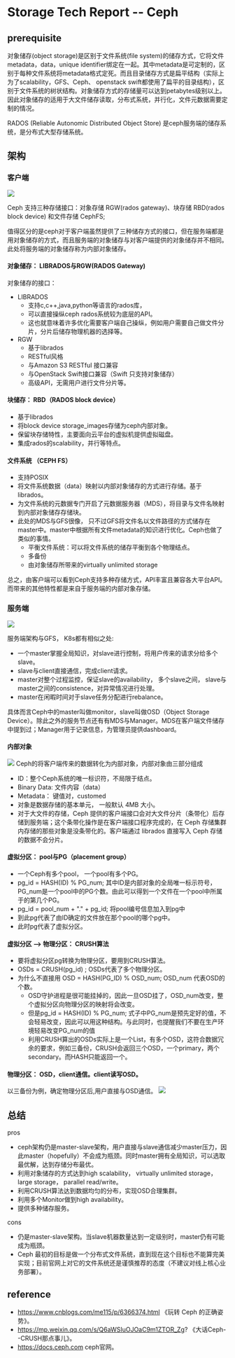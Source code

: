 # Storage Tech Report -- Ceph

## prerequisite
对象储存(object storage)是区别于文件系统(file system)的储存方式，它将文件metadata，data，unique identifier绑定在一起。其中metadata是可定制的，区别于每种文件系统将metadata格式定死。而且目录储存方式是扁平结构（实际上为了scalability，GFS、Ceph、 openstack swift都使用了扁平的目录结构），区别于文件系统的树状结构。对象储存方式的存储量可以达到petabytes级别以上。因此对象储存的适用于大文件储存读取，分布式系统，并行化，文件元数据需要定制的情况。

RADOS (Reliable Autonomic Distributed Object Store) 是ceph服务端的储存系统，是分布式大型存储系统。
## 架构

### 客户端
![](storage_images/arch_client.png)

Ceph 支持三种存储接口：对象存储 RGW(rados gateway)、块存储 RBD(rados block device) 和文件存储 CephFS;

值得区分的是ceph对于客户端虽然提供了三种储存方式的接口，但在服务端都是用对象储存的方式，而且服务端的对象储存与对客户端提供的对象储存并不相同。此处将服务端的对象储存称为内部对象储存。

#### 对象储存： LIBRADOS与RGW(RADOS Gateway)
对象储存的接口：
* LIBRADOS
    - 支持c,c++,java,python等语言的rados库，
    - 可以直接操纵ceph rados系统较为底层的API。
    - 这也就意味着许多优化需要客户端自己操纵，例如用户需要自己做文件分片，分片后储存物理机器的选择等。
* RGW
    - 基于librados
    - RESTful风格
    - 与Amazon S3 RESTful 接口兼容
    - 与OpenStack Swift接口兼容（Swift 只支持对象储存）
    - 高级API，无需用户进行文件分片等。

#### 块储存： RBD（RADOS block device）
- 基于librados
- 将block device storage_images存储为ceph内部对象。
- 保留块存储特性，主要面向云平台的虚拟机提供虚拟磁盘。
- 集成rados的scalability，并行等特点。

#### 文件系统 （CEPH FS）
* 支持POSIX
* 将文件系统数据（data）映射以内部对象储存的方式进行存储。基于librados。
* 为文件系统的元数据专门开启了元数据服务器（MDS），将目录与文件名映射到内部对象储存存储块。
* 此处的MDS与GFS很像，
只不过GFS将文件名以文件路径的方式储存在master中。master中根据所有文件metadata的知识进行优化。Ceph也做了类似的事情。
    - 平衡文件系统：可以将文件系统的储存平衡到各个物理结点。
    - 多备份
    - 由对象储存所带来的virtually unlimited storage


总之，由客户端可以看到Ceph支持多种存储方式，API丰富且兼容各大平台API。而带来的其他特性都是来自于服务端的内部对象存储。

### 服务端

![](storage_images/arch_server.png)

服务端架构与GFS， K8s都有相似之处:
* 一个master掌握全局知识，对slave进行控制，将用户传来的请求分给多个slave。
* slave与client直接通信，完成client请求。
* master对整个过程监控，保证slave的availability， 多个slave之间， slave与master之间的consistence，对异常情况进行处理。
* master在闲暇时间对于slave任务分配进行rebalance。

具体而言Ceph中的master叫做monitor，slave叫做OSD（Object Storage Device）。除此之外的服务节点还有有MDS与Manager。MDS在客户端文件储存中提到过；Manager用于记录信息，为管理员提供dashboard。

#### 内部对象
![](storage_images/object.png)
Ceph的将客户端传来的数据转化为内部对象，内部对象由三部分组成
- ID：整个Ceph系统的唯一标识符，不局限于结点。
- Binary Data: 文件内容（data）
- Metadata： 键值对，customed
- 对象是数据存储的基本单元， 一般默认 4MB 大小。
- 对于大文件的存储，Ceph 提供的客户端接口会对大文件分片（条带化）后存储到服务端；这个条带化操作是在客户端接口程序完成的，在 Ceph 存储集群内存储的那些对象是没条带化的。客户端通过 librados 直接写入 Ceph 存储的数据不会分片。


#### 虚拟分区： pool与PG（placement group）
- 一个Ceph有多个pool， 一个pool有多个PG。
- pg_id = HASH(ID) % PG_num; 其中ID是内部对象的全局唯一标示符号， PG_num是一个pool中的PG个数。由此可以得到一个文件在一个pool中所属于的第几个PG。
- pg_id = pool_num + "." + pg_id; 将pool编号信息加入到pg中
- 到此pg代表了由ID确定的文件放在那个pool的哪个pg中。
- 此时pg代表了虚拟分区。

#### 虚拟分区 --> 物理分区： CRUSH算法
- 要将虚拟分区pg转换为物理分区，要用到CRUSH算法。
- OSDs = CRUSH(pg_id) ; OSDs代表了多个物理分区。
- 为什么不直接用 OSD = HASH(PG_ID) % OSD_num; OSD_num 代表OSD的个数。
    * OSD守护进程是很可能挂掉的，因此一旦OSD挂了，OSD_num改变，整个虚拟分区向物理分区的映射将会改变。
    * 但是pg_id = HASH(ID) % PG_num; 式子中PG_num是预先定好的值，不会轻易改变，因此可以用这种结构。与此同时，也提醒我们不要在生产环境轻易改变PG_num的值
    * 利用CRUSH算出的OSDs实际上是一个List，有多个OSD，这符合数据冗余的要求，例如三备份，CRUSH会返回三个OSD，一个primary，两个secondary。而HASH只能返回一个。

#### 物理分区： OSD，client通信。client读写OSD。
以三备份为例，确定物理分区后,用户直接与OSD通信。
![](storage_images/3copy.png)


## 总结
pros
* ceph架构仍是master-slave架构，用户直接与slave通信减少master压力，因此master（hopefully）不会成为瓶颈。同时master拥有全局知识，可以选取最优解，达到存储分布最优。
* 利用对象储存的方式达到high scalability， virtually unlimited storage， large storage， parallel read/write。
* 利用CRUSH算法达到数据均匀的分布，实现OSD合理集群。
* 利用多个Monitor做到high availability。
* 提供多种储存服务。

cons
* 仍是master-slave架构。当slave机器数量达到一定级别时，master仍有可能成为瓶颈。
* Ceph 最初的目标是做一个分布式文件系统，直到现在这个目标也不能算完美实现；目前官网上对它的文件系统还是谨慎推荐的态度（不建议对线上核心业务部署）。



## reference
* https://www.cnblogs.com/me115/p/6366374.html 《玩转 Ceph 的正确姿势》。
* https://mp.weixin.qq.com/s/Q6aWSIuOJOaC9m1ZTOR_Zg? 《大话Ceph--CRUSH那点事儿》。
* https://docs.ceph.com ceph官网。

